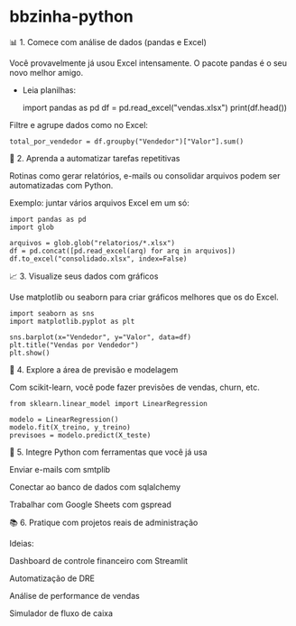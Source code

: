 # bbzinha-python

📊 1. Comece com análise de dados (pandas e Excel)

Você provavelmente já usou Excel intensamente. O pacote pandas é o seu novo melhor amigo.

+ Leia planilhas:

    import pandas as pd
    df = pd.read_excel("vendas.xlsx")
    print(df.head())

Filtre e agrupe dados como no Excel:

    total_por_vendedor = df.groupby("Vendedor")["Valor"].sum()

🧮 2. Aprenda a automatizar tarefas repetitivas

Rotinas como gerar relatórios, e-mails ou consolidar arquivos podem ser automatizadas com Python.

Exemplo: juntar vários arquivos Excel em um só:

    import pandas as pd
    import glob

    arquivos = glob.glob("relatorios/*.xlsx")
    df = pd.concat([pd.read_excel(arq) for arq in arquivos])
    df.to_excel("consolidado.xlsx", index=False)

📈 3. Visualize seus dados com gráficos

Use matplotlib ou seaborn para criar gráficos melhores que os do Excel.

    import seaborn as sns
    import matplotlib.pyplot as plt

    sns.barplot(x="Vendedor", y="Valor", data=df)
    plt.title("Vendas por Vendedor")
    plt.show()

🧠 4. Explore a área de previsão e modelagem

Com scikit-learn, você pode fazer previsões de vendas, churn, etc.

    from sklearn.linear_model import LinearRegression

    modelo = LinearRegression()
    modelo.fit(X_treino, y_treino)
    previsoes = modelo.predict(X_teste)

🤖 5. Integre Python com ferramentas que você já usa

Enviar e-mails com smtplib

Conectar ao banco de dados com sqlalchemy

Trabalhar com Google Sheets com gspread

📚 6. Pratique com projetos reais de administração

Ideias:

Dashboard de controle financeiro com Streamlit

Automatização de DRE

Análise de performance de vendas

Simulador de fluxo de caixa

